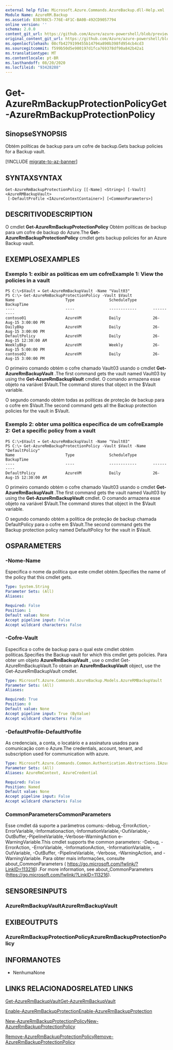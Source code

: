 ```yaml
---
external help file: Microsoft.Azure.Commands.AzureBackup.dll-Help.xml
Module Name: AzureRM.Backup
ms.assetid: B3B708C5-776E-4F1C-BA0B-492CD9057794
online version: ''
schema: 2.0.0
content_git_url: https://github.com/Azure/azure-powershell/blob/preview/src/ResourceManager/AzureBackup/Commands.AzureBackup/help/Get-AzureRmBackupProtectionPolicy.md
original_content_git_url: https://github.com/Azure/azure-powershell/blob/preview/src/ResourceManager/AzureBackup/Commands.AzureBackup/help/Get-AzureRmBackupProtectionPolicy.md
ms.openlocfilehash: 08cfb4279199455b14794a890b398fd954cb4cd3
ms.sourcegitcommit: f599b50d5e980197d1fca769378df90a842b42a1
ms.translationtype: MT
ms.contentlocale: pt-BR
ms.lasthandoff: 08/20/2020
ms.locfileid: "93428288"
---
```

# <span data-ttu-id="9d9a4-101">Get-AzureRmBackupProtectionPolicy</span><span class="sxs-lookup"><span data-stu-id="9d9a4-101">Get-AzureRmBackupProtectionPolicy</span></span>

## <span data-ttu-id="9d9a4-102">Sinopse</span><span class="sxs-lookup"><span data-stu-id="9d9a4-102">SYNOPSIS</span></span>
<span data-ttu-id="9d9a4-103">Obtém políticas de backup para um cofre de backup.</span><span class="sxs-lookup"><span data-stu-id="9d9a4-103">Gets backup policies for a Backup vault.</span></span>

[!INCLUDE [migrate-to-az-banner](../../includes/migrate-to-az-banner.md)]

## <span data-ttu-id="9d9a4-104">SYNTAX</span><span class="sxs-lookup"><span data-stu-id="9d9a4-104">SYNTAX</span></span>

```
Get-AzureRmBackupProtectionPolicy [[-Name] <String>] [-Vault] <AzureRMBackupVault>
 [-DefaultProfile <IAzureContextContainer>] [<CommonParameters>]
```

## <span data-ttu-id="9d9a4-105">DESCRITIVO</span><span class="sxs-lookup"><span data-stu-id="9d9a4-105">DESCRIPTION</span></span>
<span data-ttu-id="9d9a4-106">O cmdlet **Get-AzureRmBackupProtectionPolicy** Obtém políticas de backup para um cofre de backup do Azure.</span><span class="sxs-lookup"><span data-stu-id="9d9a4-106">The **Get-AzureRmBackupProtectionPolicy** cmdlet gets backup policies for an Azure Backup vault.</span></span>

## <span data-ttu-id="9d9a4-107">EXEMPLOS</span><span class="sxs-lookup"><span data-stu-id="9d9a4-107">EXAMPLES</span></span>

### <span data-ttu-id="9d9a4-108">Exemplo 1: exibir as políticas em um cofre</span><span class="sxs-lookup"><span data-stu-id="9d9a4-108">Example 1: View the policies in a vault</span></span>
```
PS C:\>$Vault = Get-AzureRmBackupVault -Name "Vault03"
PS C:\> Get-AzureRmBackupProtectionPolicy -Vault $Vault 
Name                      Type               ScheduleType       BackupTime
----                      ----               ------------       ----------
contoso01                 AzureVM            Daily              26-Aug-15 3:00:00 PM
DailyBkp                  AzureVM            Daily              26-Aug-15 3:00:00 PM
DefaultPolicy             AzureVM            Daily              26-Aug-15 12:30:00 AM
WeeklyBkp                 AzureVM            Weekly             26-Aug-15 5:00:00 PM
contoso02                 AzureVM            Daily              26-Aug-15 3:00:00 PM
```

<span data-ttu-id="9d9a4-109">O primeiro comando obtém o cofre chamado Vault03 usando o cmdlet **Get-AzureRmBackupVault** .</span><span class="sxs-lookup"><span data-stu-id="9d9a4-109">The first command gets the vault named Vault03 by using the **Get-AzureRmBackupVault** cmdlet.</span></span>
<span data-ttu-id="9d9a4-110">O comando armazena esse objeto na variável $Vault.</span><span class="sxs-lookup"><span data-stu-id="9d9a4-110">The command stores that object in the $Vault variable.</span></span>

<span data-ttu-id="9d9a4-111">O segundo comando obtém todas as políticas de proteção de backup para o cofre em $Vault.</span><span class="sxs-lookup"><span data-stu-id="9d9a4-111">The second command gets all the Backup protection policies for the vault in $Vault.</span></span>

### <span data-ttu-id="9d9a4-112">Exemplo 2: obter uma política específica de um cofre</span><span class="sxs-lookup"><span data-stu-id="9d9a4-112">Example 2: Get a specific policy from a vault</span></span>
```
PS C:\>$Vault = Get-AzureRmBackupVault -Name "Vault03"
PS C:\> Get-AzureRmBackupProtectionPolicy -Vault $Vault -Name "DefaultPolicy"
Name                      Type               ScheduleType       BackupTime
----                      ----               ------------       ----------
DefaultPolicy             AzureVM            Daily              26-Aug-15 12:30:00 AM
```

<span data-ttu-id="9d9a4-113">O primeiro comando obtém o cofre chamado Vault03 usando o cmdlet **Get-AzureRmBackupVault** .</span><span class="sxs-lookup"><span data-stu-id="9d9a4-113">The first command gets the vault named Vault03 by using the **Get-AzureRmBackupVault** cmdlet.</span></span>
<span data-ttu-id="9d9a4-114">O comando armazena esse objeto na variável $Vault.</span><span class="sxs-lookup"><span data-stu-id="9d9a4-114">The command stores that object in the $Vault variable.</span></span>

<span data-ttu-id="9d9a4-115">O segundo comando obtém a política de proteção de backup chamada DefaultPolicy para o cofre em $Vault.</span><span class="sxs-lookup"><span data-stu-id="9d9a4-115">The second command gets the Backup protection policy named DefaultPolicy for the vault in $Vault.</span></span>

## <span data-ttu-id="9d9a4-116">OS</span><span class="sxs-lookup"><span data-stu-id="9d9a4-116">PARAMETERS</span></span>

### <span data-ttu-id="9d9a4-117">-Nome</span><span class="sxs-lookup"><span data-stu-id="9d9a4-117">-Name</span></span>
<span data-ttu-id="9d9a4-118">Especifica o nome da política que este cmdlet obtém.</span><span class="sxs-lookup"><span data-stu-id="9d9a4-118">Specifies the name of the policy that this cmdlet gets.</span></span>

```yaml
Type: System.String
Parameter Sets: (All)
Aliases: 

Required: False
Position: 1
Default value: None
Accept pipeline input: False
Accept wildcard characters: False
```

### <span data-ttu-id="9d9a4-119">-Cofre</span><span class="sxs-lookup"><span data-stu-id="9d9a4-119">-Vault</span></span>
<span data-ttu-id="9d9a4-120">Especifica o cofre de backup para o qual este cmdlet obtém políticas.</span><span class="sxs-lookup"><span data-stu-id="9d9a4-120">Specifies the Backup vault for which this cmdlet gets policies.</span></span>
<span data-ttu-id="9d9a4-121">Para obter um objeto **AzureRmBackupVault** , use o cmdlet Get-AzureRmBackupVault.</span><span class="sxs-lookup"><span data-stu-id="9d9a4-121">To obtain an **AzureRmBackupVault** object, use the Get-AzureRmBackupVault cmdlet.</span></span>

```yaml
Type: Microsoft.Azure.Commands.AzureBackup.Models.AzureRMBackupVault
Parameter Sets: (All)
Aliases: 

Required: True
Position: 0
Default value: None
Accept pipeline input: True (ByValue)
Accept wildcard characters: False
```

### <span data-ttu-id="9d9a4-122">-DefaultProfile</span><span class="sxs-lookup"><span data-stu-id="9d9a4-122">-DefaultProfile</span></span>
<span data-ttu-id="9d9a4-123">As credenciais, a conta, o locatário e a assinatura usados para comunicação com o Azure.</span><span class="sxs-lookup"><span data-stu-id="9d9a4-123">The credentials, account, tenant, and subscription used for communication with azure.</span></span>

```yaml
Type: Microsoft.Azure.Commands.Common.Authentication.Abstractions.IAzureContextContainer
Parameter Sets: (All)
Aliases: AzureRmContext, AzureCredential

Required: False
Position: Named
Default value: None
Accept pipeline input: False
Accept wildcard characters: False
```

### <span data-ttu-id="9d9a4-124">CommonParameters</span><span class="sxs-lookup"><span data-stu-id="9d9a4-124">CommonParameters</span></span>
<span data-ttu-id="9d9a4-125">Esse cmdlet dá suporte a parâmetros comuns:-debug,-ErrorAction,-ErrorVariable,-Informationaction,-InformationVariable,-OutVariable,-OutBuffer,-PipelineVariable,-Verbose-WarningAction e-WarningVariable.</span><span class="sxs-lookup"><span data-stu-id="9d9a4-125">This cmdlet supports the common parameters: -Debug, -ErrorAction, -ErrorVariable, -InformationAction, -InformationVariable, -OutVariable, -OutBuffer, -PipelineVariable, -Verbose, -WarningAction, and -WarningVariable.</span></span> <span data-ttu-id="9d9a4-126">Para obter mais informações, consulte about_CommonParameters ( https://go.microsoft.com/fwlink/?LinkID=113216) .</span><span class="sxs-lookup"><span data-stu-id="9d9a4-126">For more information, see about_CommonParameters (https://go.microsoft.com/fwlink/?LinkID=113216).</span></span>

## <span data-ttu-id="9d9a4-127">SENSORES</span><span class="sxs-lookup"><span data-stu-id="9d9a4-127">INPUTS</span></span>

### <span data-ttu-id="9d9a4-128">AzureRmBackupVault</span><span class="sxs-lookup"><span data-stu-id="9d9a4-128">AzureRmBackupVault</span></span>

## <span data-ttu-id="9d9a4-129">EXIBE</span><span class="sxs-lookup"><span data-stu-id="9d9a4-129">OUTPUTS</span></span>

### <span data-ttu-id="9d9a4-130">AzureRmBackupProtectionPolicy</span><span class="sxs-lookup"><span data-stu-id="9d9a4-130">AzureRmBackupProtectionPolicy</span></span>

## <span data-ttu-id="9d9a4-131">INFORMA</span><span class="sxs-lookup"><span data-stu-id="9d9a4-131">NOTES</span></span>
* <span data-ttu-id="9d9a4-132">Nenhuma</span><span class="sxs-lookup"><span data-stu-id="9d9a4-132">None</span></span>

## <span data-ttu-id="9d9a4-133">LINKS RELACIONADOS</span><span class="sxs-lookup"><span data-stu-id="9d9a4-133">RELATED LINKS</span></span>

[<span data-ttu-id="9d9a4-134">Get-AzureRmBackupVault</span><span class="sxs-lookup"><span data-stu-id="9d9a4-134">Get-AzureRmBackupVault</span></span>](./Get-AzureRmBackupVault.md)

[<span data-ttu-id="9d9a4-135">Enable-AzureRmBackupProtection</span><span class="sxs-lookup"><span data-stu-id="9d9a4-135">Enable-AzureRmBackupProtection</span></span>](./Enable-AzureRmBackupProtection.md)

[<span data-ttu-id="9d9a4-136">New-AzureRmBackupProtectionPolicy</span><span class="sxs-lookup"><span data-stu-id="9d9a4-136">New-AzureRmBackupProtectionPolicy</span></span>](./New-AzureRmBackupProtectionPolicy.md)

[<span data-ttu-id="9d9a4-137">Remove-AzureRmBackupProtectionPolicy</span><span class="sxs-lookup"><span data-stu-id="9d9a4-137">Remove-AzureRmBackupProtectionPolicy</span></span>](./Remove-AzureRmBackupProtectionPolicy.md)


